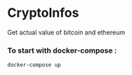 # CryptoInfos
Get actual value of bitcoin and ethereum

### To start with docker-compose :
```
docker-compose up
```
